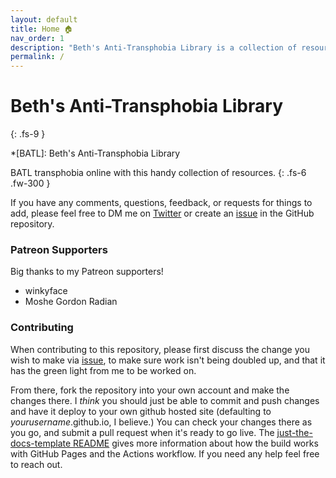 ```yaml
---
layout: default
title: Home 🏠
nav_order: 1
description: "Beth's Anti-Transphobia Library is a collection of resources for combating online transphobia."
permalink: /
---
```


# Beth's Anti-Transphobia Library
{: .fs-9 }

*[BATL]: Beth's Anti-Transphobia Library

BATL transphobia online with this handy collection of resources.
{: .fs-6 .fw-300 }

If you have any comments, questions, feedback, or requests for things to add, please feel free to
DM me on [Twitter](https://twitter.com/bethylamine) or create an [issue] in the GitHub repository.

### Patreon Supporters

Big thanks to my Patreon supporters!
* winkyface
* Moshe Gordon Radian

### Contributing

When contributing to this repository, please first discuss the change you wish to make via [issue],
to make sure work isn't being doubled up, and that it has the green light from me to be worked on.

From there, fork the repository into your own account and make the changes there. I _think_ you should
just be able to commit and push changes and have it deploy to your own github hosted site
(defaulting to _yourusername_.github.io, I believe.) You can check your changes there as you go,
and submit a pull request when it's ready to go live. The [just-the-docs-template README] gives more
information about how the build works with GitHub Pages and the Actions workflow. If you need any
help feel free to reach out.

[issue]: https://github.com/bethylamine/bethylamine.github.io/issues
[just-the-docs-template README]: https://github.com/just-the-docs/just-the-docs-template/blob/main/README.md
